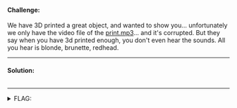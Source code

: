 #### Challenge:

We have 3D printed a great object, and wanted to show you... unfortunately we only have the video file of the [print.mp3](./3d_printer_goes_brrrrrr.mp3 ":ignore")... and it's corrupted.
But they say when you have 3d printed enough, you don't even hear the sounds. All you hear is blonde, brunette, redhead.

---

#### Solution:

```bash
```

---

<details><summary>FLAG:</summary>

```
SaF{AIRGAPPED2}
```

</details>
<br/>
